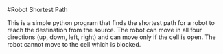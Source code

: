 #Robot Shortest Path

This is a simple python program that finds the shortest path for a robot to reach the destination from the source. The robot can move in all four directions (up, down, left, right) and can move only if the cell is open. The robot cannot move to the cell which is blocked.
